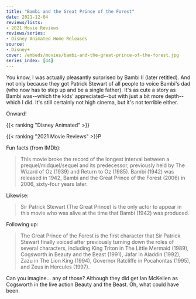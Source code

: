 ```yaml
---
title: "Bambi and the Great Prince of the Forest"
date: 2021-12-04
reviews/lists:
- 2021 Movie Reviews
reviews/series:
- Disney Animated Home Releases
source:
- Disney+
cover: /embeds/movies/bambi-and-the-great-prince-of-the-forest.jpg
series_index: [44]
---
```

You know, I was actually pleasantly surprised by Bambi II (later retitled). And not only because they got Patrick Stewart of all people to voice Bambi's dad (who now has to step up and be a single father). It's as cute a story as Bambi was--which the kids' appreciated--but with just a bit more depth--which I did. It's still certainly not high cinema, but it's not terrible either. 

Onward!

{{< ranking "Disney Animated" >}}

{{< ranking "2021 Movie Reviews" >}}P

Fun facts (from IMDb):

> This movie broke the record of the longest interval between a prequel/midquel/sequel and its predecessor, previously held by The Wizard of Oz (1939) and Return to Oz (1985). Bambi (1942) was released in 1942, Bambi and the Great Prince of the Forest (2006) in 2006, sixty-four years later. 

Likewise:

> Sir Patrick Stewart (The Great Prince) is the only actor to appear in this movie who was alive at the time that Bambi (1942) was produced. 

Following up:

>  The Great Prince of the Forest is the first character that Sir Patrick Stewart finally voiced after previously turning down the roles of several characters, including King Triton in The Little Mermaid (1989), Cogsworth in Beauty and the Beast (1991), Jafar in Aladdin (1992), Zazu in The Lion King (1994), Governor Ratcliffe in Pocahontas (1995), and Zeus in Hercules (1997). 

Can you imagine... any of those? Although they did get Ian McKellen as Cogsworth in the live action Beauty and the Beast. Oh, what could have been.
